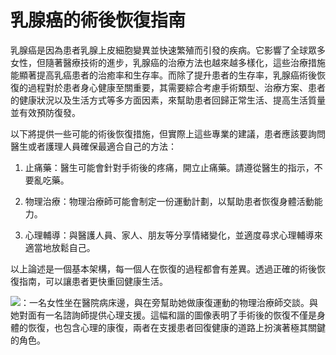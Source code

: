 # 乳腺癌的術後恢復指南

乳腺癌是因為患者乳腺上皮細胞變異並快速繁殖而引發的疾病。它影響了全球眾多女性，但隨著醫療技術的進步，乳腺癌的治療方法也越來越多樣化，這些治療措施能顯著提高乳癌患者的治癒率和生存率。而除了提升患者的生存率，乳腺癌術後恢復的過程對於患者身心健康至關重要，其需要綜合考慮手術類型、治療方案、患者的健康狀況以及生活方式等多方面因素，來幫助患者回歸正常生活、提高生活質量並有效預防復發。

以下將提供一些可能的術後恢復措施，但實際上這些專業的建議，患者應該要詢問醫生或者護理人員確保最適合自己的方法：

1. 止痛藥：醫生可能會針對手術後的疼痛，開立止痛藥。請遵從醫生的指示，不要亂吃藥。

2. 物理治療：物理治療師可能會制定一份運動計劃，以幫助患者恢復身體活動能力。

3. 心理輔導：與醫護人員、家人、朋友等分享情緒變化，並適度尋求心理輔導來適當地放鬆自己。

以上論述是一個基本架構，每一個人在恢復的過程都會有差異。透過正確的術後恢復指南，可以讓患者更快重回健康生活。

![：一名女性坐在醫院病床邊，與在旁幫助她做康復運動的物理治療師交談。與她對面有一名諮詢師提供心理支援。這幅和諧的圖像表明了手術後的恢復不僅是身體的恢復，也包含心理的康復，兩者在支援患者回復健康的道路上扮演著極其關鍵的角色。](https://i.imgur.com/PoxRoUh.jpeg)